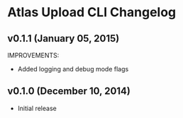 Atlas Upload CLI Changelog
==========================

## v0.1.1 (January 05, 2015)

IMPROVEMENTS:

  * Added logging and debug mode flags

## v0.1.0 (December 10, 2014)

* Initial release
